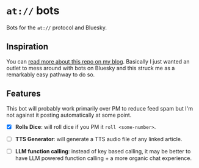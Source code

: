 # `at://` bots

Bots for the `at://` protocol and Bluesky.

## Inspiration

You can [read more about this repo on my blog](https://mykal.codes/posts/bots-on-bluesky). Basically I just wanted an outlet to mess around with bots on Bluesky and this struck me as a remarkably easy pathway to do so.

## Features 

This bot will probably work primarily over PM to reduce feed spam but I'm not against it posting automatically at some point. 

- [x] **Rolls Dice**: will roll dice if you PM it `roll <some-number>`.
- [ ] **TTS Generator**: will generate a TTS audio file of any linked article.
- [ ] **LLM function calling**: instead of key based calling, it may be better to have LLM powered function calling + a more organic chat experience.


